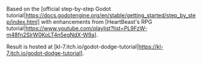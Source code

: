 Based on the [official step-by-step Godot tutorial|https://docs.godotengine.org/en/stable/getting_started/step_by_step/index.html] with enhancements from [HeartBeast's RPG tutorial|https://www.youtube.com/playlist?list=PL9FzW-m48fn2SlrW0KoLT4n5egNdX-W9a].

Result is hosted at [kl-7.itch.io/godot-dodge-tutorial|https://kl-7.itch.io/godot-dodge-tutorial].
